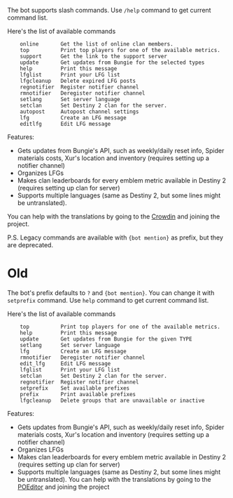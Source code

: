 The bot supports slash commands. Use `/help` command to get current command list.

Here's the list of available commands
```
    online       Get the list of online clan members.
    top          Print top players for one of the available metrics.
    support      Get the link to the support server
    update       Get updates from Bungie for the selected types
    help         Print this message
    lfglist      Print your LFG list
    lfgcleanup   Delete expired LFG posts
    regnotifier  Register notifier channel
    rmnotifier   Deregister notifier channel
    setlang      Set server language
    setclan      Set Destiny 2 clan for the server.
    autopost     Autopost channel settings
    lfg          Create an LFG message
    editlfg      Edit LFG message
```

Features:

 - Gets updates from Bungie's API, such as weekly/daily reset info, Spider materials costs, Xur's location and inventory (requires setting up a notifier channel)
 - Organizes LFGs
 - Makes clan leaderboards for every emblem metric available in Destiny 2 (requires setting up clan for server)
 - Supports multiple languages (same as Destiny 2, but some lines might be untranslated).

You can help with the translations by going to the [Crowdin](https://crowdin.com/project/indeedstor) and joining the project.

P.S. Legacy commands are available with `{bot mention}` as prefix, but they are deprecated.


# Old

The bot's prefix defaults to `?` and `{bot mention}`. You can change it with `setprefix` command. Use `help` command to get current command list.

Here's the list of available commands
```
    top          Print top players for one of the available metrics.
    help         Print this message
    update       Get updates from Bungie for the given TYPE
    setlang      Set server language
    lfg          Create an LFG message
    rmnotifier   Deregister notifier channel
    edit_lfg     Edit LFG message
    lfglist      Print your LFG list
    setclan      Set Destiny 2 clan for the server.
    regnotifier  Register notifier channel
    setprefix    Set available prefixes
    prefix       Print available prefixes
    lfgcleanup   Delete groups that are unavailable or inactive
```

Features:

 - Gets updates from Bungie's API, such as weekly/daily reset info, Spider materials costs, Xur's location and inventory (requires setting up a notifier channel)
 - Organizes LFGs
 - Makes clan leaderboards for every emblem metric available in Destiny 2 (requires setting up clan for server)
 - Supports multiple languages (same as Destiny 2, but some lines might be untranslated). You can help with the translations by going to the [POEditor](https://poeditor.com/join/project/r0GBXOfyqt) and joining the project
